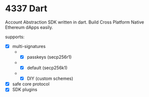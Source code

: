 # 4337 Dart

Account Abstraction SDK written in dart. Build Cross Platform Native Ethereum dApps easily.

supports:

- [x] multi-signatures
  - - [x] passkeys (secp256r1)
  - - [x] default (secp256k1)
  - - [x] DIY (custom schemes)
- [x] safe core protocol
- [x] SDK plugins
